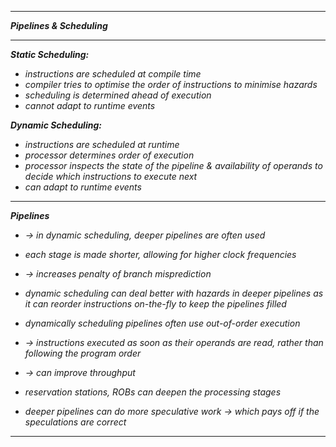 
- - - -

***Pipelines & Scheduling***

- - - -

***Static Scheduling:***
- *instructions are scheduled at compile time*
- *compiler tries to optimise the order of instructions to minimise hazards*
- *scheduling is determined ahead of execution*
- *cannot adapt to runtime events*

***Dynamic Scheduling:***
- *instructions are scheduled at runtime*
- *processor determines order of execution*
- *processor inspects the state of the pipeline & availability of operands to decide which instructions to execute next*
- *can adapt to runtime events*

- - - 

***Pipelines***

- *→ in dynamic scheduling, deeper pipelines are often used*
- *each stage is made shorter, allowing for higher clock frequencies*
- *→ increases penalty of branch misprediction*

- *dynamic scheduling can deal better with hazards in deeper pipelines as it can reorder instructions on-the-fly to keep the pipelines filled*

- *dynamically scheduling pipelines often use out-of-order execution*
- *→ instructions executed as soon as their operands are read, rather than following the program order*
- *→ can improve throughput*
- *reservation stations, ROBs can deepen the processing stages*

- *deeper pipelines can do more speculative work → which pays off if the speculations are correct*

- - - 





